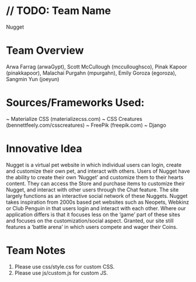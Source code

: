# // TODO: Team Name
Nugget

# Team Overview
Arwa Farrag (arwaGypt), Scott McCullough (mcculloughsco), Pinak Kapoor (pinakkapoor), Malachai Purgahn (mpurgahn), Emily Goroza (egoroza), Sangmin Yun (joeyun)

# Sources/Frameworks Used:
~ Materialize CSS (materializecss.com)
~ CSS Creatures (bennettfeely.com/csscreatures)
~ FreePik (freepik.com)
~ Django


# Innovative Idea
Nugget is a virtual pet website in which individual users can login, create and customize their own pet, and interact with others. Users of Nugget have the ability to create their own ‘Nugget’ and customize them to their hearts content. They can access the Store and purchase items to customize their Nugget, and interact with other users through the Chat feature. The site largely functions as an interactive social network of these Nuggets.
Nugget takes inspiration from 2000s based pet websites such as Neopets, Webkinz or Club Penguin in that users login and interact with each other. Where our application differs is that it focuses less on the ‘game’ part of these sites and focuses on the customization/social aspect. Granted, our site still features a ‘battle arena’ in which users compete and wager their Coins.

# Team Notes
1. Please use css/style.css for custom CSS.
2. Please use js/custom.js for custom JS.
